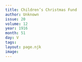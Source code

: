 ```yaml
---
title: Children’s Christmas Fund
author: Unknown
issue: 20
volume: 12
year: 1916
month: 51
day: V
tags:
layout: page.njk
image:
---
```






